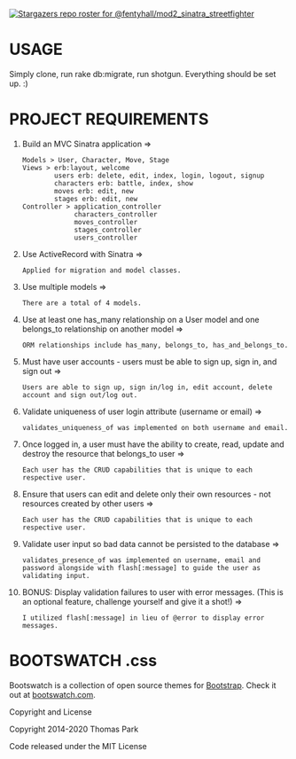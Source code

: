 [![Stargazers repo roster for @fentyhall/mod2_sinatra_streetfighter](https://reporoster.com/stars/fentyhall/mod2_sinatra_streetfighter)](https://github.com/fentyhall/mod2_sinatra_streetfighter/stargazers)

# USAGE 
Simply clone, run rake db:migrate, run shotgun.
Everything should be set up. :)


# PROJECT REQUIREMENTS
1.  Build an MVC Sinatra application =>
	```
    Models > User, Character, Move, Stage
    Views > erb:layout, welcome
            users erb: delete, edit, index, login, logout, signup
            characters erb: battle, index, show
            moves erb: edit, new 
            stages erb: edit, new
    Controller > application_controller
                 characters_controller 
                 moves_controller
                 stages_controller
                 users_controller  
2.  Use ActiveRecord with Sinatra =>
	```
    Applied for migration and model classes.
3.  Use multiple models =>
	```
    There are a total of 4 models. 
4.  Use at least one has_many relationship on a User model and one belongs_to relationship on another model =>
	```
    ORM relationships include has_many, belongs_to, has_and_belongs_to.
5.  Must have user accounts - users must be able to sign up, sign in, and sign out =>
	```
    Users are able to sign up, sign in/log in, edit account, delete account and sign out/log out.
6.  Validate uniqueness of user login attribute (username or email) =>
	```
    validates_uniqueness_of was implemented on both username and email.
7.  Once logged in, a user must have the ability to create, read, update and destroy the resource that belongs_to user =>
	```
    Each user has the CRUD capabilities that is unique to each respective user.
8.  Ensure that users can edit and delete only their own resources - not resources created by other users =>
	```
    Each user has the CRUD capabilities that is unique to each respective user.
9.  Validate user input so bad data cannot be persisted to the database =>
	```
    validates_presence_of was implemented on username, email and password alongside with flash[:message] to guide the user as validating input.
10. BONUS: Display validation failures to user with error messages. (This is an optional feature, challenge yourself and give it a shot!) =>
	```
    I utilized flash[:message] in lieu of @error to display error messages.
# BOOTSWATCH .css 
Bootswatch is a collection of open source themes for [Bootstrap](https://getbootstrap.com/). Check it out at [bootswatch.com](https://bootswatch.com).

Copyright and License 

Copyright 2014-2020 Thomas Park

Code released under the MIT License